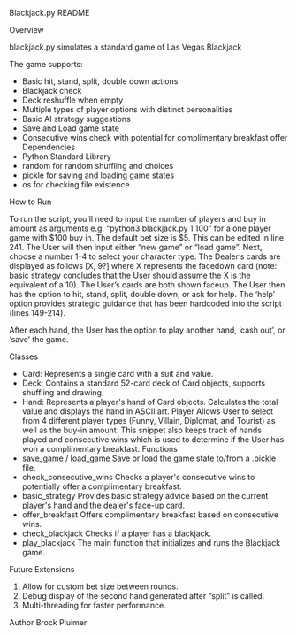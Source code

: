 Blackjack.py README

Overview

blackjack.py simulates a standard game of Las Vegas Blackjack

The game supports:
* Basic hit, stand, split, double down actions
* Blackjack check
* Deck reshuffle when empty
* Multiple types of player options with distinct personalities
* Basic AI strategy suggestions
* Save and Load game state
* Consecutive wins check with potential for complimentary breakfast offer
Dependencies
* Python Standard Library
* random for random shuffling and choices
* pickle for saving and loading game states
* os for checking file existence
  
How to Run

To run the script, you’ll need to input the number of players and buy in amount as arguments e.g. “python3 blackjack.py 1 100” for a one player game with $100 buy in. The default bet size is $5. This can be edited in line 241. The User will then input either “new game” or “load game”. Next, choose a number 1-4 to select your character type. 
The Dealer’s cards are displayed as follows [X, 9?] where X represents the facedown card (note: basic strategy concludes that the User should assume the X is the equivalent of a 10). The User’s cards are both shown faceup. The User then has the option to hit, stand, split, double down, or ask for help. The ‘help’ option provides strategic guidance that has been hardcoded into the script (lines 149-214).

After each hand, the User has the option to play another hand, ‘cash out’, or ‘save’ the game.

Classes
* Card: Represents a single card with a suit and value.
* Deck: Contains a standard 52-card deck of Card objects, supports shuffling and drawing.
* Hand: Represents a player's hand of Card objects. Calculates the total value and displays the hand in ASCII art.
Player
Allows User to select from 4 different player types (Funny, Villain, Diplomat, and Tourist) as well as the buy-in amount. This snippet also keeps track of hands played and consecutive wins which is used to determine if the User has won a complimentary breakfast. 
Functions
* save_game / load_game
Save or load the game state to/from a .pickle file.
* check_consecutive_wins
Checks a player's consecutive wins to potentially offer a complimentary breakfast.
* basic_strategy
Provides basic strategy advice based on the current player's hand and the dealer's face-up card.
* offer_breakfast
Offers complimentary breakfast based on consecutive wins.
* check_blackjack
Checks if a player has a blackjack.
* play_blackjack
The main function that initializes and runs the Blackjack game.

Future Extensions
1. Allow for custom bet size between rounds.
2. Debug display of the second hand generated after “split” is called.
3. Multi-threading for faster performance.
   
Author
Brock Pluimer
